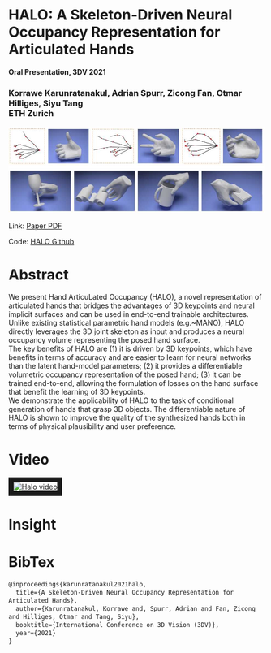 # HALO: A Skeleton-Driven Neural Occupancy Representation for Articulated Hands
**Oral Presentation, 3DV 2021**

### Korrawe Karunratanakul, Adrian Spurr, Zicong Fan, Otmar Hilliges, Siyu Tang  <br/>  ETH Zurich

![alt text](/assets/teaser.jpg "HALO teaser")

Link: [Paper PDF](https://arxiv.org/abs/2109.11399)


Code: [HALO Github](https://github.com/korrawe/halo)

# Abstract
We present Hand ArticuLated Occupancy (HALO), a novel representation of articulated hands that bridges the advantages of 3D keypoints and neural implicit surfaces and can be used in end-to-end trainable architectures. Unlike existing statistical parametric hand models (e.g.~MANO), HALO directly leverages the 3D joint skeleton as input and produces a neural occupancy volume representing the posed hand surface.  
The key benefits of HALO are
(1) it is driven by 3D keypoints, which have benefits in terms of accuracy and are easier to learn for neural networks than the latent hand-model parameters;
(2) it provides a differentiable volumetric occupancy representation of the posed hand;
(3) it can be trained end-to-end, allowing the formulation of losses on the hand surface that benefit the learning of 3D keypoints.  
We demonstrate the applicability of HALO to the task of conditional generation of hands that grasp 3D objects. The differentiable nature of HALO is shown to improve the quality of the synthesized hands both in terms of physical plausibility and user preference. 

# Video

<a href="http://www.youtube.com/watch?feature=player_embedded&v=QBiAN8Bobuc
" target="_blank"><img src="http://img.youtube.com/vi/QBiAN8Bobuc/0.jpg" 
alt="Halo video" width="720" height="540" border="10" /></a>

# Insight

# BibTex
```
@inproceedings{karunratanakul2021halo,
  title={A Skeleton-Driven Neural Occupancy Representation for Articulated Hands},
  author={Karunratanakul, Korrawe and, Spurr, Adrian and Fan, Zicong and Hilliges, Otmar and Tang, Siyu},
  booktitle={International Conference on 3D Vision (3DV)},
  year={2021}
}
```
